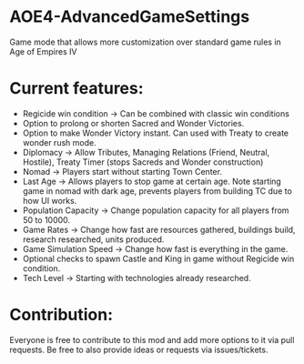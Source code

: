 # AOE4-AdvancedGameSettings
Game mode that allows more customization over standard game rules in Age of Empires IV


# Current features:
- Regicide win condition -> Can be combined with classic win conditions  
- Option to prolong or shorten Sacred and Wonder Victories.  
- Option to make Wonder Victory instant. Can used with Treaty to create wonder rush mode.
- Diplomacy -> Allow Tributes, Managing Relations (Friend, Neutral, Hostile), Treaty Timer (stops Sacreds and Wonder construction)    
- Nomad -> Players start without starting Town Center.   
- Last Age -> Allows players to stop game at certain age. Note starting game in nomad with dark age, prevents players from building TC due to how UI works.  
- Population Capacity -> Change population capacity for all players from 50 to 10000.  
- Game Rates -> Change how fast are resources gathered, buildings build, research researched, units produced.  
- Game Simulation Speed -> Change how fast is everything in the game.
- Optional checks to spawn Castle and King in game without Regicide win condition.   
- Tech Level -> Starting with technologies already researched.

# Contribution:
Everyone is free to contribute to this mod and add more options to it via pull requests.
Be free to also provide ideas or requests via issues/tickets.
